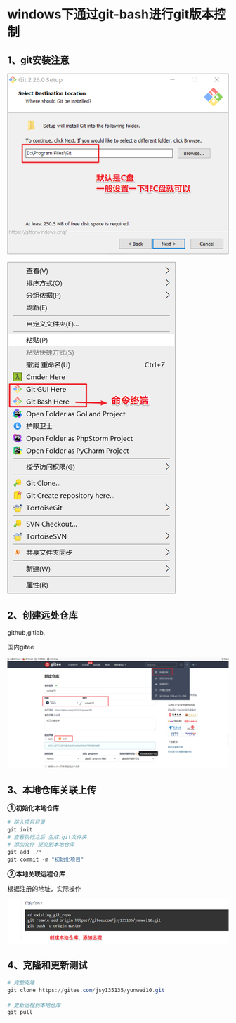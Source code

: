# windows下通过git-bash进行git版本控制

## 1、git安装注意

![](assets/image-20200410094616991.png)

![image-20200410094714787](assets/image-20200410094714787.png)

## 2、创建远处仓库

github,gitlab,

国内gitee

![image-20200419203854235](assets/image-20200419203854235.png)

## 3、本地仓库关联上传

**①初始化本地仓库**

```powershell
# 跳入项目目录
git init
# 查看执行之后 生成.git文件夹
# 添加文件 提交到本地仓库
git add ./*
git commit -m "初始化项目"
```

**②本地关联远程仓库**

根据注册的地址，实际操作

![image-20200419204011044](assets/image-20200419204011044.png)

## 4、克隆和更新测试

```powershell
# 完整克隆
git clone https://gitee.com/jsy135135/yunwei10.git

# 更新远程到本地仓库
git pull 
```

